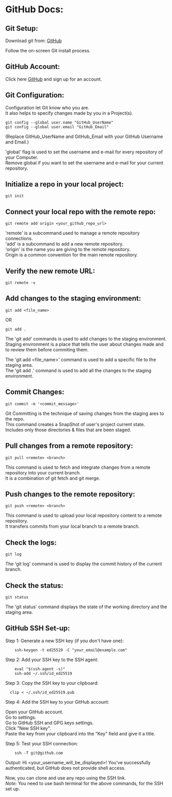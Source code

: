 # GitHub Docs:

## Git Setup:
Download git from:
[GitHub](https://git-scm.com/downloads)

Follow the on-screen Git install process.

## GitHub Account:
Click here [GitHub](https://github.com/) and sign up for an account.

## Git Configuration:
Configuration let Git know who you are. 
<br>
It also helps to specify changes made by you in a Project(s).

    git config --global user.name "GitHub_UserName"
    git config --global user.email "GitHub_Email"

(Replace GitHub_UserName and GitHub_Email with your GitHub Username and Email.)

'global' flag is used to set the username and e-mail for every repository of your Computer.
<br>
Remove global if you want to set the username and e-mail for your current repository.

## Initialize a repo in your local project: 
    git init

## Connect your local repo with the remote repo:
    git remote add origin <your_github_repo_url>

'remote' is a subcommand used to manage a remote repository connections.
<br>
'add' is a subcommand to add a new remote repository.
<br>
'origin' is the name you are giving to the remote repository. 
<br>
Origin is a common convention for the main remote repository.

## Verify the new remote URL:
    git remote -v

## Add changes to the staging environment:
    git add <file_name>

OR

    git add .

The 'git add' commands is used to add changes to the staging environment. 
<br>
Staging environment is a place that tells the user about changes made and to review them before commiting them. 

The 'git add <file_name>' command is used to add a specific file to the staging area.
<br>
The 'git add .' command is used to add all the changes to the staging environment.

## Commit Changes:
    git commit -m '<commit_message>'

Git Committing is the technique of saving changes from the staging ares to the repo. 
<br>
This command creates a SnapShot of user's project current state.
<br>
Includes only those directories & files that are been staged. 

## Pull changes from a remote repository:
    git pull <remote> <branch> 

This command is used to fetch and integrate changes from a remote repository into your current branch. 
<br>
It is a combination of git fetch and git merge.

## Push changes to the remote repository:
    git push <remote> <branch>

This command is used to upload your local repository content to a remote repository.
<br>
It transfers commits from your local branch to a remote branch.

## Check the logs:
    git log

The 'git log' command is used to display the commit history of the current branch.


## Check the status:
    git status

The 'git status' command displays the state of the working directory and the staging area.

## GitHub SSH Set-up:
Step 1: Generate a new SSH key (if you don't have one):
        
        ssh-keygen -t ed25519 -C "your_email@example.com"

Step 2: Add your SSH key to the SSH agent:
        
        eval "$(ssh-agent -s)"
        ssh-add ~/.ssh/id_ed25519

Step 3: Copy the SSH key to your clipboard:

      clip < ~/.ssh/id_ed25519.pub

Step 4: Add the SSH key to your GitHub account:

Open your GitHub account.
<br>
Go to settings.
<br>
Go to GitHub SSH and GPG keys settings. 
<br>
Click "New SSH key". 
<br>
Paste the key from your clipboard into the "Key" field and give it a title.

Step 5: Test your SSH connection:

        ssh -T git@github.com

Output: Hi <your_username_will_be_displayed>! You've successfully authenticated, but GitHub does not provide shell access.

Now, you can clone and use any repo using the SSH link.
<br>
*Note:* You need to use bash terminal for the above commands, for the SSH set up.